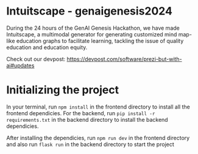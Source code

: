 # Intuitscape - genaigenesis2024

During the 24 hours of the GenAI Genesis Hackathon, we have made Intuitscape, a multimodal generator for generating customized mind map-like education graphs to facilitate learning,  tackling the issue of quality education and education equity.

Check out our devpost: https://devpost.com/software/prezi-but-with-ai#updates


# Initializing the project

In your terminal, run ``` npm install ``` in the frontend directory to install all the frontend dependicies. For the backend, run ``` pip install -r requirements.txt ``` in the backend directory to install the backend dependicies. 

After installing the dependicies, run ``` npm run dev ``` in the frontend directory and also run ``` flask run ``` in the backend directory to start the project
